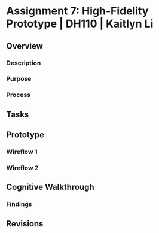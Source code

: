 # Assignment 7: High-Fidelity Prototype | DH110 | Kaitlyn Li
## Overview
### Description
### Purpose
### Process 
## Tasks
## Prototype
### Wireflow 1
### Wireflow 2
## Cognitive Walkthrough
### Findings
## Revisions
